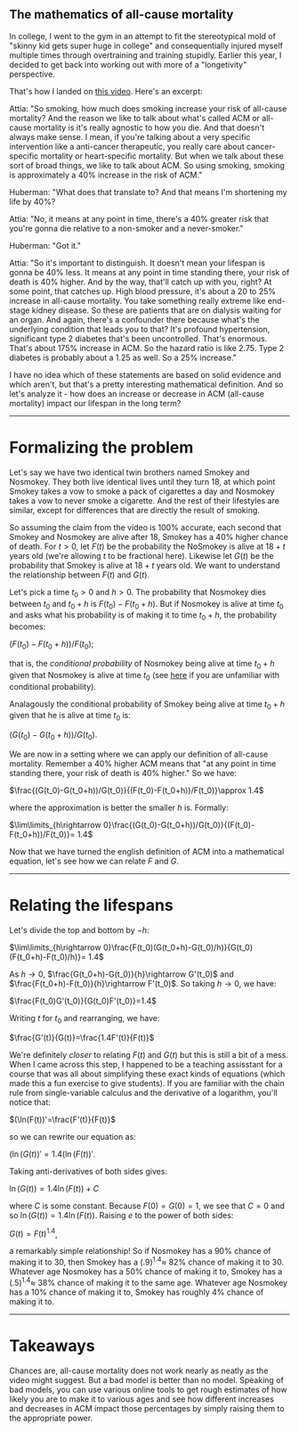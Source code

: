 ## The mathematics of all-cause mortality

In college, I went to the gym in an attempt to fit the stereotypical mold of "skinny kid gets super huge in college" and consequentially injured myself multiple times through overtraining and training stupidly. Earlier this year, I decided to get back into working out with more of a "longetivity" perspective.

That's how I landed on <a href="https://www.youtube.com/watch?v=jN0pRAqiUJU">this video</a>. Here's an excerpt:

Attia: "So smoking, how much does smoking increase your risk of all-cause mortality? And the reason we like to talk about what's called ACM or all-cause mortality is it's really agnostic to how you die. And that doesn't always make sense. I mean, if you're talking about a very specific intervention like a anti-cancer therapeutic, you really care about cancer-specific mortality or heart-specific mortality. But when we talk about these sort of broad things, we like to talk about ACM. So using smoking, smoking is approximately a 40% increase in the risk of ACM."

Huberman: "What does that translate to? And that means I'm shortening my life by 40%?

Attia: "No, it means at any point in time, there's a 40% greater risk that you're gonna die relative to a non-smoker and a never-smoker."

Huberman: "Got it."

Attia: "So it's important to distinguish. It doesn't mean your lifespan is gonna be 40% less. It means at any point in time standing there, your risk of death is 40% higher. And by the way, that'll catch up with you, right? At some point, that catches up. High blood pressure, it's about a 20 to 25% increase in all-cause mortality. You take something really extreme like end-stage kidney disease. So these are patients that are on dialysis waiting for an organ. And again, there's a confounder there because what's the underlying condition that leads you to that? It's profound hypertension, significant type 2 diabetes that's been uncontrolled. That's enormous. That's about 175% increase in ACM. So the hazard ratio is like 2.75. Type 2 diabetes is probably about a 1.25 as well. So a 25% increase."

I have no idea which of these statements are based on solid evidence and which aren't, but that's a pretty interesting mathematical definition. And so let's analyze it - how does an increase or decrease in ACM (all-cause mortality) impact our lifespan in the long term?

---
# Formalizing the problem

Let's say we have two identical twin brothers named Smokey and Nosmokey. They both live identical lives until they turn 18, at which point Smokey takes a vow to smoke a pack of cigarettes a day and Nosmokey takes a vow to never smoke a cigarette. And the rest of their lifestyles are similar, except for differences that are directly the result of smoking.

So assuming the claim from the video is 100% accurate, each second that Smokey and Nosmokey are alive after 18, Smokey has a 40% higher chance of death. For $t>0$, let $F(t)$ be the probability the NoSmokey is alive at $18+t$ years old (we're allowing $t$ to be fractional here). Likewise let $G(t)$ be the probability that Smokey is alive at $18+t$ years old. We want to understand the relationship between $F(t)$ and $G(t)$.

Let's pick a time $t_0>0$ and $h>0$. The probability that Nosmokey dies between $t_0$ and $t_0+h$ is $F(t_0)-F(t_0+h)$. But if Nosmokey is alive at time $t_0$ and asks what his probability is of making it to time $t_0+h$, the probability becomes:

$(F(t_0)-F(t_0+h))/F(t_0)$;

that is, the _conditional probability_ of Nosmokey being alive at time $t_0+h$ given that Nosmokey is alive at time $t_0$ (see <a href="https://www.cuemath.com/conditional-probability-formula/">here</a> if you are unfamiliar with conditional probability).

Analagously the conditional probability of Smokey being alive at time $t_0+h$ given that he is alive at time $t_0$ is:

$(G(t_0)-G(t_0+h))/G(t_0)$.

We are now in a setting where we can apply our definition of all-cause mortality. Remember a 40% higher ACM means that "at any point in time standing there, your risk of death is 40% higher." So we have:

$\frac{(G(t_0)-G(t_0+h))/G(t_0)}{(F(t_0)-F(t_0+h))/F(t_0)}\approx 1.4$

where the approximation is better the smaller $h$ is. Formally:

$\lim\limits_{h\rightarrow 0}\frac{(G(t_0)-G(t_0+h))/G(t_0)}{(F(t_0)-F(t_0+h))/F(t_0)}= 1.4$

Now that we have turned the english definition of ACM into a mathematical equation, let's see how we can relate $F$ and $G$.

---
# Relating the lifespans


Let's divide the top and bottom by $-h$:

$\lim\limits_{h\rightarrow 0}\frac{F(t_0)(G(t_0+h)-G(t_0)/h)}{G(t_0)(F(t_0+h)-F(t_0)/h)}= 1.4$

As $h\rightarrow 0$, $\frac{G(t_0+h)-G(t_0)}{h}\rightarrow G'(t_0)$ and $\frac{F(t_0+h)-F(t_0)}{h}\rightarrow F'(t_0)$. So taking $h\rightarrow 0$, we have:

$\frac{F(t_0)G'(t_0)}{G(t_0)F'(t_0)}=1.4$

Writing $t$ for $t_0$ and rearranging, we have:

$\frac{G'(t)}{G(t)}=\frac{1.4F'(t)}{F(t)}$

We're definitely _closer_ to relating $F(t)$ and $G(t)$ but this is still a bit of a mess. When I came across this step, I happened to be a teaching assisstant for a course that was all about simplifying these exact kinds of equations (which made this a fun exercise to give students). If you are familiar with the chain rule from single-variable calculus and the derivative of a logarithm, you'll notice that:

$(\ln(F(t))'=\frac{F'(t)}{F(t)}$

so we can rewrite our equation as:

$(\ln(G(t))'=1.4(\ln(F(t))'$.

Taking anti-derivatives of both sides gives:

$\ln(G(t))=1.4\ln(F(t))+C$

where $C$ is some constant. Because $F(0)=G(0)=1$, we see that $C=0$ and so $\ln(G(t))=1.4\ln(F(t))$. Raising $e$ to the power of both sides:

$G(t)=F(t)^{1.4}$,

a remarkably simple relationship! So if Nosmokey has a 90% chance of making it to 30, then Smokey has a $(.9)^{1.4}\approx$ 82% chance of making it to 30. Whatever age Nosmokey has a 50% chance of making it to, Smokey has a $(.5)^{1.4}\approx$ 38% chance of making it to the same age. Whatever age Nosmokey has a 10% chance of making it to, Smokey has roughly 4% chance of making it to. 

---
# Takeaways

Chances are, all-cause mortality does not work nearly as neatly as the video might suggest. But a bad model is better than no model. Speaking of bad models, you can use various online tools to get rough estimates of how likely you are to make it to various ages and see how different increases and decreases in ACM impact those percentages by simply raising them to the appropriate power.

